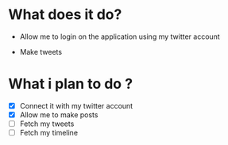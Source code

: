 # What does it do?
- Allow me to login on the application using my twitter account

- Make tweets

# What i plan to do ?

- [X] Connect it with my twitter account
- [X] Allow me to make posts
- [ ] Fetch my tweets
- [ ] Fetch my timeline
